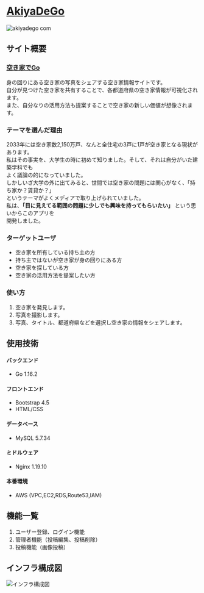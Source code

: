 # [AkiyaDeGo](http://akiyadego.com)

![akiyadego com](https://user-images.githubusercontent.com/43948442/121775846-d3a88f80-cbc4-11eb-9002-47183abe762b.png)

## サイト概要

### [空き家でGo](http://akiyadego.com)<br>

身の回りにある空き家の写真をシェアする空き家情報サイトです。<br>
自分が見つけた空き家を共有することで、各都道府県の空き家情報が可視化されます。<br>
また、自分なりの活用方法も提案することで空き家の新しい価値が想像されます。<br>

### テーマを選んだ理由

2033年には空き家数2,150万戸、なんと全住宅の3戸に1戸が空き家となる現状があります。<br>
私はその事実を、大学生の時に初めて知りました。そして、それは自分がいた建築学科でも<br>
よく議論の的になっていました。<br>
しかしいざ大学の外に出てみると、世間では空き家の問題には関心がなく、「持ち家か？賃貸か？」<br>
というテーマがよくメディアで取り上げられていました。<br>
私は、__「目に見えてる範囲の問題に少しでも興味を持ってもらいたい」__ という思いからこのアプリを<br>
開発しました。<br>

### ターゲットユーザ

- 空き家を所有している持ち主の方
- 持ち主ではないが空き家が身の回りにある方
- 空き家を探している方
- 空き家の活用方法を提案したい方

### 使い方
1. 空き家を発見します。
1. 写真を撮影します。
1. 写真、タイトル、都道府県などを選択し空き家の情報をシェアします。

## 使用技術
#### バックエンド
- Go 1.16.2
#### フロントエンド
- Bootstrap 4.5
- HTML/CSS
#### データベース
- MySQL 5.7.34
#### ミドルウェア
- Nginx 1.19.10
#### 本番環境
- AWS (VPC,EC2,RDS,Route53,IAM)

## 機能一覧
1. ユーザー登録、ログイン機能
1. 管理者機能（投稿編集、投稿削除）
1. 投稿機能（画像投稿）

## インフラ構成図
![インフラ構成図](https://user-images.githubusercontent.com/43948442/121908339-e0b1b400-cd67-11eb-9ba9-5ed491d6b2a6.jpeg)
